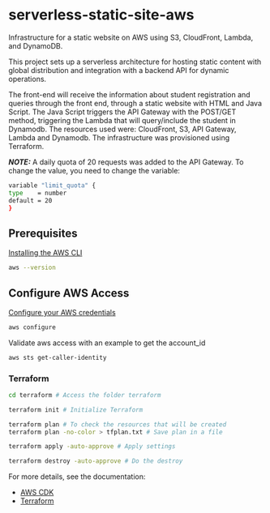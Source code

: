 # serverless-static-site-aws
Infrastructure for a static website on AWS using S3, CloudFront, Lambda, and DynamoDB. 
 
This project sets up a serverless architecture for hosting static content with global distribution and integration with a backend API for dynamic operations.

The front-end will receive the information about student registration and queries through the front end, through a static website with HTML and Java Script. The Java Script triggers the API Gateway with the POST/GET method, triggering the Lambda that will query/include the student in Dynamodb. 
The resources used were: CloudFront, S3, API Gateway, Lambda and Dynamodb.
The infrastructure was provisioned using Terraform.

**_NOTE:_** A daily quota of 20 requests was added to the API Gateway. To change the value, you need to change the variable:
  ```bash
variable "limit_quota" {
  type    = number
  default = 20
}
  ```

## Prerequisites
[Installing the AWS CLI](https://docs.aws.amazon.com/pt_br/cli/latest/userguide/getting-started-install.html)
  ```bash
  aws --version
  ```

## Configure AWS Access
[Configure your AWS credentials](https://docs.aws.amazon.com/pt_br/cli/v1/userguide/cli-configure-files.html)
  ```bash
  aws configure
  ```

Validate aws access with an example to get the account_id
  ```bash
  aws sts get-caller-identity 
  ```

### Terraform

```bash
cd terraform # Access the folder terraform

terraform init # Initialize Terraform

terraform plan # To check the resources that will be created
terraform plan -no-color > tfplan.txt # Save plan in a file

terraform apply -auto-approve # Apply settings

terraform destroy -auto-approve # Do the destroy
   ```

For more details, see the documentation:
- [AWS CDK](https://docs.aws.amazon.com/cdk/v2/guide/home.html) 
- [Terraform](https://developer.hashicorp.com/terraform/docs)
